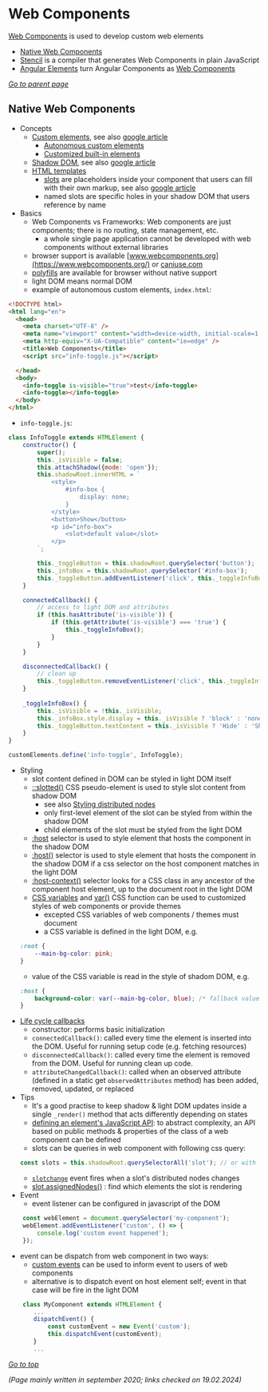 # Web Components

[Web Components](https://developer.mozilla.org/en-US/docs/Web/Web_Components) is used to develop custom web elements

* [Native Web Components](#Native-Web-Components)
* [Stencil](Stencil.md) is a compiler that generates Web Components in plain JavaScript
* [Angular Elements](https://angular.io/guide/elements) turn Angular Components as [Web Components](https://developer.mozilla.org/en-US/docs/Web/Web_Components)

[*Go to parent page*](README.md)


## Native Web Components

* Concepts
    * [Custom elements](https://developer.mozilla.org/en-US/docs/Web/Web_Components/Using_custom_elements),
      see also [google article](https://web.dev/articles/custom-elements-v1/)
        * [Autonomous custom elements](https://developer.mozilla.org/en-US/docs/Web/Web_Components/Using_custom_elements#Autonomous_custom_elements)
        * [Customized built-in elements](https://developer.mozilla.org/en-US/docs/Web/Web_Components/Using_custom_elements#Customized_built-in_elements)
    * [Shadow DOM](https://developer.mozilla.org/en-US/docs/Web/Web_Components/Using_shadow_DOM),
      see also [google article](https://web.dev/articles/shadowdom-v1/)
    * [HTML templates](https://developer.mozilla.org/en-US/docs/Web/Web_Components/Using_templates_and_slots)
        * [slots](https://developer.mozilla.org/en-US/docs/Web/Web_Components/Using_templates_and_slots#Adding_flexibility_with_slots)
          are placeholders inside your component that users can fill with their own markup,
          see also [google article](https://web.dev/articles/shadowdom-v1/#slots)
        * named slots are specific holes in your shadow DOM that users reference by name
* Basics
    * Web Components vs Frameworks: Web components are just components; there is no routing, state management, etc.
        * a whole single page application cannot be developed with web components without external libraries
    * browser support is available [www.webcomponents.org](https://www.webcomponents.org/) or
      [caniuse.com](https://caniuse.com/?search=components)
    * [polyfills](https://www.webcomponents.org/polyfills) are available for browser without native support
    * light DOM means normal DOM
    * example of autonomous custom elements, `index.html`:
```html
<!DOCTYPE html>
<html lang="en">
  <head>
    <meta charset="UTF-8" />
    <meta name="viewport" content="width=device-width, initial-scale=1.0" />
    <meta http-equiv="X-UA-Compatible" content="ie=edge" />
    <title>Web Components</title>
    <script src="info-toggle.js"></script>

  </head>
  <body>
    <info-toggle is-visible="true">test</info-toggle>
    <info-toggle></info-toggle>
  </body>
</html>
```
* `info-toggle.js`:
```javascript
class InfoToggle extends HTMLElement {
    constructor() {
        super();
        this._isVisible = false;
        this.attachShadow({mode: 'open'});
        this.shadowRoot.innerHTML = `
            <style>
                #info-box {
                    display: none;
                }
            </style>
            <button>Show</button>
            <p id="info-box">
                <slot>default value</slot>
            </p>
        `;

        this._toggleButton = this.shadowRoot.querySelector('button');
        this._infoBox = this.shadowRoot.querySelector('#info-box');
        this._toggleButton.addEventListener('click', this._toggleInfoBox.bind(this));
    }

    connectedCallback() {
        // access to light DOM and attributes
        if (this.hasAttribute('is-visible')) {
            if (this.getAttribute('is-visible') === 'true') {
                this._toggleInfoBox();
            }
        }
    }

    disconnectedCallback() {
        // clean up
        this._toggleButton.removeEventListener('click', this._toggleInfoBox);
    }
    
    _toggleInfoBox() {
        this._isVisible = !this._isVisible;
        this._infoBox.style.display = this._isVisible ? 'block' : 'none';
        this._toggleButton.textContent = this._isVisible ? 'Hide' : 'Show';
    }
}

customElements.define('info-toggle', InfoToggle);
```
* Styling
    * slot content defined in DOM can be styled in light DOM itself
    * [::slotted()](https://developer.mozilla.org/en-US/docs/Web/CSS/::slotted) CSS pseudo-element
      is used to style slot content from shadow DOM
        * see also [Styling distributed nodes](https://web.dev/articles/shadowdom-v1#styling_distributed_nodes)
        * only first-level element of the slot can be styled from within the shadow DOM
        * child elements of the slot must be styled from the light DOM
    * [:host](https://developer.mozilla.org/en-US/docs/Web/CSS/:host) selector is used to style
      element that hosts the component in the shadow DOM
    * [:host()](https://developer.mozilla.org/en-US/docs/Web/CSS/:host()) selector is used to style
      element that hosts the component in the shadow DOM if a css selector on the host component matches in the light DOM
    * [:host-context()](https://developer.mozilla.org/en-US/docs/Web/CSS/:host-context) selector
      looks for a CSS class in any ancestor of the component host element, up to the document root in the light DOM
    * [CSS variables](https://developer.mozilla.org/en-US/docs/Web/CSS/--*) and
      [var()](https://developer.mozilla.org/en-US/docs/Web/CSS/var()#Using_a_custom_property_set_on_root)
      CSS function can be used to customized styles of web components or provide themes
        * excepted CSS variables of web components / themes must document
        * a CSS variable is defined in the light DOM, e.g.
  ```css
  :root {
      --main-bg-color: pink;
  }
  ```
    * value of the CSS variable is read in the style of shadom DOM, e.g.
  ```css
  :host {
      background-color: var(--main-bg-color, blue); /* fallback value blue as second parameter */
  }
  ```
* [Life cycle callbacks](https://developer.mozilla.org/en-US/docs/Web/Web_Components/Using_custom_elements#Using_the_lifecycle_callbacks)
    * constructor: performs basic initialization
    * `connectedCallback()`: called every time the element is inserted into the DOM. Useful for
      running setup code (e.g. fetching resources)
    * `disconnectedCallback()`: called every time the element is removed from the DOM. Useful for
      running clean up code.
    * `attributeChangedCallback()`: called when an observed attribute
      (defined in a static get `observedAttributes` method) has been added, removed, updated, or replaced
* Tips
    * It's a good practise to keep shadow & light DOM updates inside a single `_render()` method
      that acts differently depending on states
    * [defining an element's JavaScript API](https://web.dev/articles/custom-elements-v1/#defining_an_elements_javascript_api):
      to abstract complexity, an API based on public methods & properties of the class of a web component can be defined
    * slots can be queries in web component with following css query:
  ```javascript
  const slots = this.shadowRoot.querySelectorAll('slot'); // or with id
  ```
    * [`slotchange`](https://developers.google.com/web/fundamentals/web-components/shadowdom#slots)
      event fires when a slot's distributed nodes changes
    * [slot.assignedNodes()](https://web.dev/articles/shadowdom-v1/#what_elements_are_being_rendering_in_a_slot) :
      find which elements the slot is rendering
* Event
    * event listener can be configured in javascript of the DOM
```javascript
    const webElement = document.querySelector('my-component');
    webElement.addEventListener('custom', () => {
        console.log('custom event happened');
    });
```  
* event can be dispatch from web component in two ways:
    * [custom events](https://web.dev/articles/shadowdom-v1/#using_custom_events)
      can be used to inform event to users of web components
    * alternative is to dispatch event on host element self; event in that case will be fire in
      the light DOM
```javascript
    class MyComponent extends HTMLElement {
       ... 
       dispatchEvent() {
           const customEvent = new Event('custom');
           this.dispatchEvent(customEvent);
       }
       ...
```

[*Go to top*](#Web-Components)

*(Page mainly written in september 2020; links checked on 19.02.2024)*
